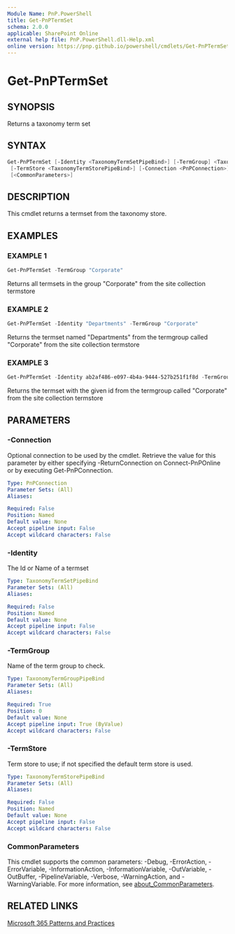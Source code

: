 ```yaml
---
Module Name: PnP.PowerShell
title: Get-PnPTermSet
schema: 2.0.0
applicable: SharePoint Online
external help file: PnP.PowerShell.dll-Help.xml
online version: https://pnp.github.io/powershell/cmdlets/Get-PnPTermSet.html
---
```

 # Get-PnPTermSet

## SYNOPSIS
Returns a taxonomy term set


## SYNTAX

```powershell
Get-PnPTermSet [-Identity <TaxonomyTermSetPipeBind>] [-TermGroup] <TaxonomyTermGroupPipeBind>
 [-TermStore <TaxonomyTermStorePipeBind>] [-Connection <PnPConnection>] [-Includes <String[]>]
 [<CommonParameters>]
```

## DESCRIPTION
This cmdlet returns a termset from the taxonomy store.

## EXAMPLES

### EXAMPLE 1
```powershell
Get-PnPTermSet -TermGroup "Corporate"
```

Returns all termsets in the group "Corporate" from the site collection termstore

### EXAMPLE 2
```powershell
Get-PnPTermSet -Identity "Departments" -TermGroup "Corporate"
```

Returns the termset named "Departments" from the termgroup called "Corporate" from the site collection termstore

### EXAMPLE 3
```powershell
Get-PnPTermSet -Identity ab2af486-e097-4b4a-9444-527b251f1f8d -TermGroup "Corporate
```

Returns the termset with the given id from the termgroup called "Corporate" from the site collection termstore

## PARAMETERS

### -Connection
Optional connection to be used by the cmdlet. Retrieve the value for this parameter by either specifying -ReturnConnection on Connect-PnPOnline or by executing Get-PnPConnection.

```yaml
Type: PnPConnection
Parameter Sets: (All)
Aliases:

Required: False
Position: Named
Default value: None
Accept pipeline input: False
Accept wildcard characters: False
```

### -Identity
The Id or Name of a termset

```yaml
Type: TaxonomyTermSetPipeBind
Parameter Sets: (All)
Aliases:

Required: False
Position: Named
Default value: None
Accept pipeline input: False
Accept wildcard characters: False
```

### -TermGroup
Name of the term group to check.

```yaml
Type: TaxonomyTermGroupPipeBind
Parameter Sets: (All)
Aliases:

Required: True
Position: 0
Default value: None
Accept pipeline input: True (ByValue)
Accept wildcard characters: False
```

### -TermStore
Term store to use; if not specified the default term store is used.

```yaml
Type: TaxonomyTermStorePipeBind
Parameter Sets: (All)
Aliases:

Required: False
Position: Named
Default value: None
Accept pipeline input: False
Accept wildcard characters: False
```

### CommonParameters
This cmdlet supports the common parameters: -Debug, -ErrorAction, -ErrorVariable, -InformationAction, -InformationVariable, -OutVariable, -OutBuffer, -PipelineVariable, -Verbose, -WarningAction, and -WarningVariable. For more information, see [about_CommonParameters](http://go.microsoft.com/fwlink/?LinkID=113216).

## RELATED LINKS

[Microsoft 365 Patterns and Practices](https://aka.ms/m365pnp)

